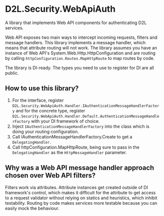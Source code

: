 # D2L.Security.WebApiAuth

A library that implements Web API components for authenticating D2L services.

Web API exposes two main ways to intercept incoming requests, filters and message handlers. This library implements a message handler, which means that attribute routing will not work. The library assumes you have an instance of Web API's System.Web.Http.HttpConfiguration and are routing by calling `httpConfiguration.Routes.MapHttpRoute` to map routes by code.

The library is DI-ready. The types you need to use to register for DI are all public.

## How to use this library?

1. For the interface, register `D2L.Security.WebApiAuth.Handler.IAuthenticationMessageHandlerFactory` and for the concrete type, register `D2L.Security.WebApiAuth.Handler.Default.AuthenticationMessageHandlerFactory` with your DI framework of choice.
2. Inject `IAuthenticationMessageHandlerFactory` into the class which is doing your routing configuration.
3. Call IAuthenticationMessageHandlerFactory.Create to get a `DelegatingHandler`.
4. Call httpConfiguration.MapHttpRoute, being sure to pass in the `DelegatingHandler` as the `HttpMessageHandler` parameter.

## Why was a Web API message handler approach chosen over Web API filters?

Filters work via attributes. Attribute instances get created outside of DI framework's control, which makes it difficult for the attribute to get access to a request validator without relying on statics and heuristics, which inhibit testability. Routing by code makes services more testable because you can easily mock the behaviour.